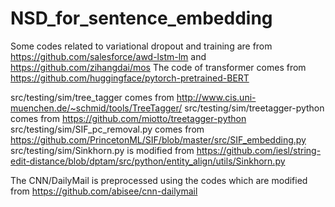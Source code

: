 # NSD_for_sentence_embedding

Some codes related to variational dropout and training are from https://github.com/salesforce/awd-lstm-lm and https://github.com/zihangdai/mos
The code of transformer comes from https://github.com/huggingface/pytorch-pretrained-BERT

src/testing/sim/tree_tagger comes from http://www.cis.uni-muenchen.de/~schmid/tools/TreeTagger/
src/testing/sim/treetagger-python comes from https://github.com/miotto/treetagger-python
src/testing/sim/SIF_pc_removal.py comes from https://github.com/PrincetonML/SIF/blob/master/src/SIF_embedding.py
src/testing/sim/Sinkhorn.py is modified from https://github.com/iesl/string-edit-distance/blob/dptam/src/python/entity_align/utils/Sinkhorn.py

The CNN/DailyMail is preprocessed using the codes which are modified from https://github.com/abisee/cnn-dailymail
